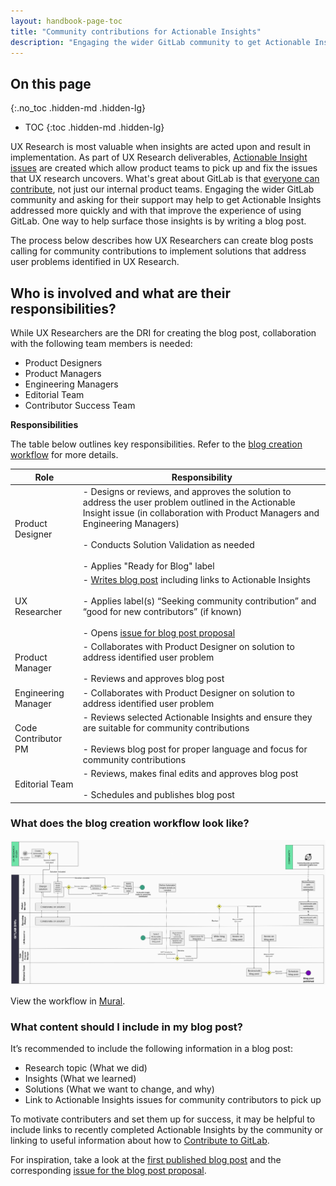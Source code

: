 ```yaml
---
layout: handbook-page-toc
title: "Community contributions for Actionable Insights"
description: "Engaging the wider GitLab community to get Actionable Insights fixed"
---
```


## On this page
{:.no_toc .hidden-md .hidden-lg}

- TOC
{:toc .hidden-md .hidden-lg}


UX Research is most valuable when insights are acted upon and result in implementation. As part of UX Research deliverables, [Actionable Insight issues](/handbook/product/ux/ux-research/research-insights/#actionable-insights) are created which allow product teams to pick up and fix the issues that UX research uncovers. What's great about GitLab is that [everyone can contribute](/company/mission/), not just our internal product teams. Engaging the wider GitLab community and asking for their support may help to get Actionable Insights addressed more quickly and with that improve the experience of using GitLab. One way to help surface those insights is by writing a blog post. 

The process below describes how UX Researchers can create blog posts calling for community contributions to implement solutions that address user problems identified in UX Research. 

## Who is involved and what are their responsibilities?

While UX Researchers are the DRI for creating the blog post, collaboration with the following team members is needed:
- Product Designers
- Product Managers
- Engineering Managers
- Editorial Team
- Contributor Success Team

**Responsibilities**

The table below outlines key responsibilities. Refer to the [blog creation workflow](/handbook/product/ux/ux-research/community-contributions-for-actionable-insights/#what-does-the-blog-creation-workflow-look-like) for more details.

| Role | Responsibility |
| ------ | ------ |
| Product Designer | - Designs or reviews, and approves the solution to address the user problem outlined in the Actionable Insight issue (in collaboration with Product Managers and Engineering Managers) <br> <br> - Conducts Solution Validation as needed <br> <br> - Applies "Ready for Blog" label |
| UX Researcher | - [Writes blog post](/handbook/marketing/blog/) including links to Actionable Insights <br> <br> - Applies label(s) “Seeking community contribution” and “good for new contributors” (if known) <br> <br> - Opens [issue for blog post proposal](https://gitlab.com/gitlab-com/www-gitlab-com/-/issues/new?issuable_template=blog-post) |
| Product Manager | - Collaborates with Product Designer on solution to address identified user problem <br> <br> - Reviews and approves blog post |
| Engineering Manager | - Collaborates with Product Designer on solution to address identified user problem |
| Code Contributor PM | - Reviews selected Actionable Insights and ensure they are suitable for community contributions <br> <br> - Reviews blog post for proper language and focus for community contributions |
| Editorial Team | - Reviews, makes final edits and approves blog post <br> <br> - Schedules and publishes blog post |


### What does the blog creation workflow look like?

<img src='blog-post-workflow-2.png' ALT='Workflow to publish a blog post seeking community contributions'>

View the workflow in [Mural](https://app.mural.co/invitation/mural/gitlab2474/1659097338577?sender=u5784f7c9d931cd5b88a66817&key=e69fdb2e-3216-4255-9f79-1b20bddcda82).



### What content should I include in my blog post?

It’s recommended to include the following information in a blog post:
- Research topic (What we did)
- Insights (What we learned)
- Solutions (What we want to change, and why)
- Link to Actionable Insights issues for community contributors to pick up

To motivate contributers and set them up for success, it may be helpful to include links to recently completed Actionable Insights by the community or linking to useful information about how to [Contribute to GitLab](/community/contribute/). 

For inspiration, take a look at the [first published blog post](https://about.gitlab.com/blog/2022/07/25/5-problems-you-can-help-us-solve-right-now/) and the corresponding [issue for the blog post proposal](https://gitlab.com/gitlab-com/www-gitlab-com/-/issues/13599). 


